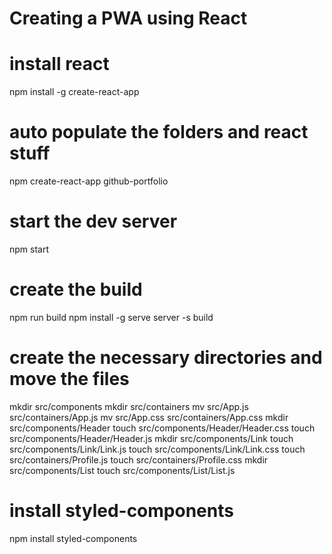 # Creating a PWA using React

# install react
npm install -g create-react-app

# auto populate the folders and react stuff
npm create-react-app github-portfolio

# start the dev server
npm start

# create the build
npm run build
npm install -g serve
server -s build

# create the necessary directories and move the files
mkdir src/components
mkdir src/containers
mv src/App.js src/containers/App.js
mv src/App.css src/containers/App.css
mkdir src/components/Header
touch src/components/Header/Header.css
touch src/components/Header/Header.js
mkdir src/components/Link
touch src/components/Link/Link.js
touch src/components/Link/Link.css
touch src/containers/Profile.js
touch src/containers/Profile.css
mkdir src/components/List
touch src/components/List/List.js

# install styled-components
npm install styled-components